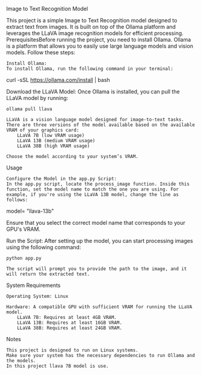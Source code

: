 Image to Text Recognition Model

This project is a simple Image to Text Recognition model designed to extract text from images. It is built on top of the Ollama platform and leverages the LLaVA image recognition models for efficient processing.
PrerequisitesBefore running the project, you need to install Ollama. Ollama is a platform that allows you to easily use large language models and vision models. Follow these steps:

    Install Ollama:
    To install Ollama, run the following command in your terminal:

curl -sSL https://ollama.com/install | bash

Download the LLaVA Model:
Once Ollama is installed, you can pull the LLaVA model by running:

    ollama pull llava

    LLaVA is a vision language model designed for image-to-text tasks. There are three versions of the model available based on the available VRAM of your graphics card:
        LLaVA 7B (low VRAM usage)
        LLaVA 13B (medium VRAM usage)
        LLaVA 38B (high VRAM usage)

    Choose the model according to your system’s VRAM.

Usage

    Configure the Model in the app.py Script:
    In the app.py script, locate the process_image function. Inside this function, set the model name to match the one you are using. For example, if you're using the LLaVA 13B model, change the line as follows:

model= "llava-13b"

Ensure that you select the correct model name that corresponds to your GPU's VRAM.

Run the Script:
After setting up the model, you can start processing images using the following command:

    python app.py

    The script will prompt you to provide the path to the image, and it will return the extracted text.

System Requirements

    Operating System: Linux

    Hardware: A compatible GPU with sufficient VRAM for running the LLaVA model.
        LLaVA 7B: Requires at least 4GB VRAM.
        LLaVA 13B: Requires at least 16GB VRAM.
        LLaVA 38B: Requires at least 24GB VRAM.

Notes

    This project is designed to run on Linux systems.
    Make sure your system has the necessary dependencies to run Ollama and the models.
    In this project llava 7B model is use.
